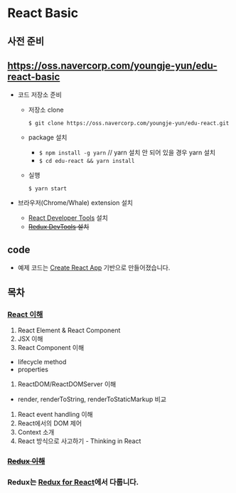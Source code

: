 # React Basic

## 사전 준비 
## https://oss.navercorp.com/youngje-yun/edu-react-basic

- 코드 저장소 준비
  - 저장소 clone

    `$ git clone https://oss.navercorp.com/youngje-yun/edu-react.git`

  - package 설치

    - `$ npm install -g yarn` // yarn 설치 안 되어 있을 경우 yarn 설치
    - `$ cd edu-react && yarn install`

  - 실행

    `$ yarn start`

- 브라우저(Chrome/Whale) extension 설치
  - [React Developer Tools](https://chrome.google.com/webstore/detail/react-developer-tools/fmkadmapgofadopljbjfkapdkoienihi) 설치
  - ~~[Redux DevTools](https://chrome.google.com/webstore/detail/redux-devtools/lmhkpmbekcpmknklioeibfkpmmfibljd) 설치~~

## code

- 예제 코드는 [Create React App](https://github.com/facebookincubator/create-react-app) 기반으로 만들어졌습니다.

## 목차

### [React 이해](https://oss.navercorp.com/youngje-yun/edu-react-basic/wiki/React-%EC%9D%B4%ED%95%B4)

1. React Element & React Component
1. JSX 이해
1. React Component 이해
  - lifecycle method
  - properties
1. ReactDOM/ReactDOMServer 이해
  - render, renderToString, renderToStaticMarkup 비교
1. React event handling 이해
1. React에서의 DOM 제어
1. Context 소개
1. React 방식으로 사고하기 - Thinking in React

### ~~[Redux 이해](https://oss.navercorp.com/youngje-yun/edu-react-basic/wiki/Redux-%EC%9D%B4%ED%95%B4)~~
### Redux는 [Redux for React](https://oss.navercorp.com/youngje-yun/edu-redux/wiki/Lecture)에서 다룹니다.